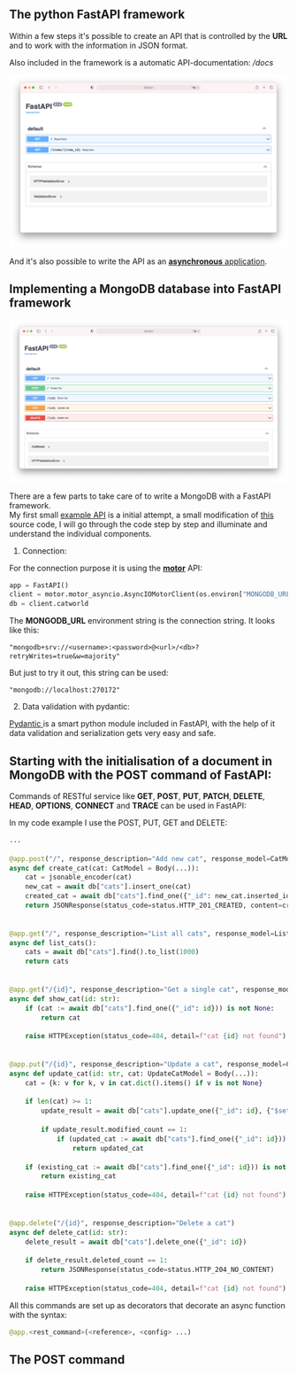 ## The python FastAPI framework

Within a few steps it's possible to create an API that is controlled by the **URL** and to work with the information in JSON format.

Also included in the framework is a automatic API-documentation:  */docs*

![docs FastAPI](./pictures/flask.png)

And it's also possible to write the API as an [__asynchronous__ application](./async_python.md).

## Implementing a MongoDB database into FastAPI framework

![Overview Catperson API](./pictures/cat_overview.png)

There are a few parts to take care of to write a MongoDB with a FastAPI framework.  
My first small [example API](./cat/app.py) is a initial attempt, a small modification of [this](https://github.com/mongodb-developer/mongodb-with-fastapi#readme) source code, I will go through the code step by step and illuminate and understand the individual components.
1. Connection:

For the connection purpose it is using the [**motor**](https://motor.readthedocs.io/en/stable/) API:

```python
app = FastAPI()
client = motor.motor_asyncio.AsyncIOMotorClient(os.environ["MONGODB_URL"])
db = client.catworld
```

The **MONGODB_URL** environment string is the connection string. It looks like this:

```
"mongodb+srv://<username>:<password>@<url>/<db>?retryWrites=true&w=majority"
```

But just to try it out, this string can be used:

```
"mongodb://localhost:270172"
```
2. Data validation with pydantic:

[Pydantic ](./pydantic.md) is a smart python module included in FastAPI, with the help of it data validation and serialization gets very easy and safe.

## Starting with the initialisation of a document in MongoDB with the **POST** command of FastAPI:

Commands of RESTful service like **GET**, **POST**, **PUT**, **PATCH**, **DELETE**, **HEAD**, **OPTIONS**, **CONNECT** and **TRACE** can be used in FastAPI:

In my code example I use the POST, PUT, GET and DELETE:

```python
...

@app.post("/", response_description="Add new cat", response_model=CatModel)
async def create_cat(cat: CatModel = Body(...)):
    cat = jsonable_encoder(cat)
    new_cat = await db["cats"].insert_one(cat)
    created_cat = await db["cats"].find_one({"_id": new_cat.inserted_id})
    return JSONResponse(status_code=status.HTTP_201_CREATED, content=created_cat)


@app.get("/", response_description="List all cats", response_model=List[CatModel])
async def list_cats():
    cats = await db["cats"].find().to_list(1000)
    return cats


@app.get("/{id}", response_description="Get a single cat", response_model=CatModel)
async def show_cat(id: str):
    if (cat := await db["cats"].find_one({"_id": id})) is not None:
        return cat

    raise HTTPException(status_code=404, detail=f"cat {id} not found")


@app.put("/{id}", response_description="Update a cat", response_model=CatModel)
async def update_cat(id: str, cat: UpdateCatModel = Body(...)):
    cat = {k: v for k, v in cat.dict().items() if v is not None}

    if len(cat) >= 1:
        update_result = await db["cats"].update_one({"_id": id}, {"$set": cat})

        if update_result.modified_count == 1:
            if (updated_cat := await db["cats"].find_one({"_id": id})) is not None:
                return updated_cat

    if (existing_cat := await db["cats"].find_one({"_id": id})) is not None:
        return existing_cat

    raise HTTPException(status_code=404, detail=f"cat {id} not found")


@app.delete("/{id}", response_description="Delete a cat")
async def delete_cat(id: str):
    delete_result = await db["cats"].delete_one({"_id": id})

    if delete_result.deleted_count == 1:
        return JSONResponse(status_code=status.HTTP_204_NO_CONTENT)

    raise HTTPException(status_code=404, detail=f"cat {id} not found")
```

All this commands are set up as decorators that decorate an async function with the syntax:
```python
@app.<rest_command>(<reference>, <config> ...)
```


##  The POST command
